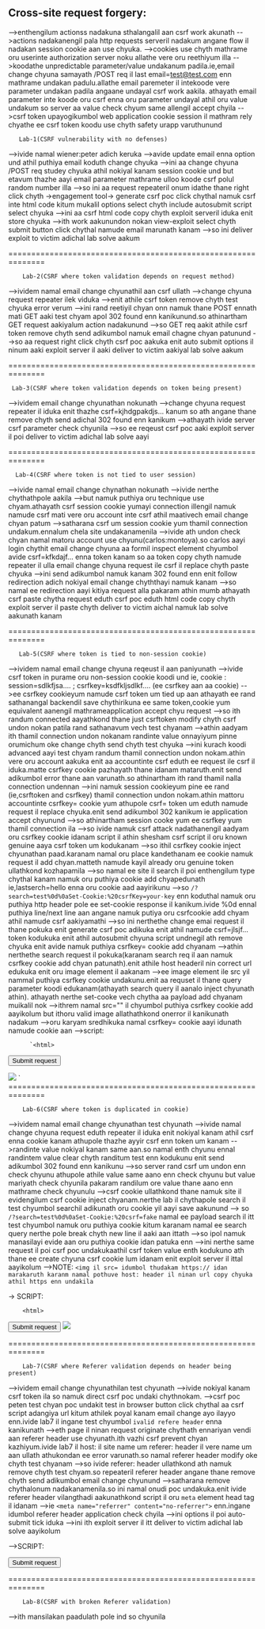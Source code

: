 ## Cross-site request forgery:
-->enthengilum actionss nadakuna sthalangalil aan csrf work akunath
-->actions nadakanengil pala http requests serveril nadakum angane flow il nadakan session cookie aan use chyuka.
-->cookies use chyth mathrame oru userinte authorization server noku allathe vere oru reethiyum illa
-->koodathe unpredictable parameter/value undakanum padila.ie,email change chyuna samayath /POST req il last email=test@test.com  enn mathrame undakan padulu.allathe email paremeter il intekoode vere parameter undakan padila angaane undayal csrf work aakila. athayath email parameter inte koode oru csrf enna oru parameter undayal athil oru value undakum so server aa value check chyum same allengil accept chyila
-->csrf token upayogikumbol web application cookie session il mathram rely chyathe ee csrf token koodu use chyth safety urapp varuthunund


       Lab-1(CSRF vulnerability with no defenses)
-->ivide namal wiener:peter adich keruka
-->avide update email enna option und athil puthiya email koduth change chyuka
-->ini aa change chyuna /POST req studey chyuka athil nokiyal kanam session cookie und but etavum thazhe aayi email parameter mathrame ulloo koode csrf polul random number illa
-->so ini aa request repeateril onum idathe thane right click chyth ->engagement tool->
generate csrf poc click chythal namuk csrf inte html code kitum mukalil options select chyth include autosubmit script select chyuka
-->ini aa csrf html code copy chyth exploit serveril iduka enit store chyuka
-->ith work aakunundon nokan view-exploit select chyth submit button click chythal namude email marunath kanam
-->so ini deliver exploit to victim adichal lab solve aakum

==============================================================

        Lab-2(CSRF where token validation depends on request method)
-->ividem namal email change chyunathil aan csrf ullath
-->change chyuna request repeater ilek viduka
-->enit athile csrf token remove chyth test chyuka error verum 
-->ini rand reetiyil chyan onn namuk thane POST ennath mati GET aaki test chyam apol 302 found enn kanikunund.so athinartham GET request aakiyalum action nadakunund
-->so GET req aakit athile csrf token remove chyth send adikumbol namuk email chagne chyan patunund
-->so aa request right click chyth csrf poc aakuka enit auto submit options il ninum aaki exploit server il aaki deliver to victim aakiyal lab solve aakum

==============================================================

     Lab-3(CSRF where token validation depends on token being present)
-->ividem email change chyunathan nokunath
-->change chyuna request repeater il iduka enit thazhe csrf=kjhdgpakdjs... kanum so ath angane thane remove chyth send adichal 302 found enn kanikum
-->athayath ivide server csrf parameter check chyunila
-->so ee reqeust csrf poc aaki exploit server il poi deliver to victim adichal lab solve aayi

==============================================================

      Lab-4(CSRF where token is not tied to user session)
-->ivide namal email change chynathan nokunath
-->ivide nerthe chythathpole aakila
-->but namuk puthiya oru technique use chyam.athayath csrf session cookie yumayi connection illengil namuk namude csrf mati vere oru account inte csrf athil maativech email change chyan patum
-->satharana csrf um session cookie yum thamil connection undakum.ennalum chela site undakanamenila
-->ivide ath undon check chyan namal matoru account use chyunu(carlos:montoya).so carlos aayi login chythit email change chyuna aa formil inspect element chyumbol avide csrf=kfkdajf... enna token kanam so aa token copy chyth namude repeater il ulla email change chyuna request ile csrf il replace chyth paste chyuka
-->ini send adikumbol namuk kanam 302 found enn enit follow redirection adich nokiyal email change chyththayi namuk kanam
-->so namal ee redirection aayi kitiya request alla pakaram athin mumb athayath csrf paste chytha request eduth csrf poc eduth html code copy chyth exploit server il paste chyth deliver to victim aichal namuk lab solve aakunath kanam

==============================================================

       Lab-5(CSRF where token is tied to non-session cookie)
-->ividem namal email change chyuna reqeust il aan paniyunath
-->ivide csrf token in purame oru non-session cookie koodi und ie, cookie : session=sdlkfjsa.... ; csrfkey=ksdfkljsdlkf....    (ee csrfkey aan aa cookie)
-->ee csrfkey cookieyum namude csrf token um tied up aan athayath ee rand sathanangal 
backendil save chythirikuna ee same token,cookie yum equivalent aanengil mathrameapplication accept chyu request
-->so ith randum connected aayathkond thane just csrftoken modify chyth csrf undon nokan patila rand sathanavum vech test chyanam
-->athin aadyam ith thamil connection undon nokanam randinte value onnayiyum pinne orumichum oke change chyth send chyth test chyuka
-->ini kurach koodi advanced aayi test chyam randum thamil connection undon nokam.athin vere oru account aakuka enit aa accountinte csrf eduth ee request ile csrf il iduka.matte csrfkey cookie pazhayath thane idanam mataruth.enit send adikumbol error thane aan varunath.so athinartham ith rand thamil nalla connection undennan
-->ini namuk session cookieyum pine ee rand (ie,csrftoken and csrfkey) thamil connection undon nokam.athin mattoru accountinte csrfkey= cookie yum athupole csrf= token um eduth namude request il replace chyuka.enit send adikumbol 302 kanikum ie application accept chyunund
-->so athinartham session cooke yum ee csrfkey yum thamil connection ila
-->so ivide namuk csrf attack nadathanengil aadyam oru csrfkey cookie idanam script il athin shesham csrf script il oru known genuine aaya csrf token um kodukanam
-->so ithil csrfkey cookie inject chyunathan paad.karanam namal oru place kandethanam ee cookie namuk request il add chyan.matteth namude kayil already oru genuine token ullathkond kozhapamila
-->so namal ee site il search il poi enthengilum type chythal kanam namuk oru puthiya cookie add chyapedunath ie,lastserch=hello enna oru cookie aad aayirikunu
-->so `/?search=test%0d%0aSet-Cookie:%20csrfKey=your-key` enn koduthal namuk oru puthiya http header pole ee set-cookie response il kanikum.ivide %0d ennal puthiya line/next line aan angane namuk putiya oru csrfcookie add chyam athil namude csrf aakiyamathi
-->so ini nerthethe change emai request il thane pokuka enit generate csrf poc adikuka enit athil namude csrf=jlsjf... token kodukuka enit athil autosubmit chyuna script undnegil ath remove chyuka enit avide namuk puthiya csrfkey= cookie add chyanam
-->athin nerthethe search request il pokuka(karanam search req il aan namuk csrfkey cookie add chyan patunath).enit athile host headeril nin correct url edukuka enit oru image element il aakanam
-->ee image element ile src yil nammal puthiya csrfkey cookie undakunu.enit aa requset il thane query parameter koodi edukanam(athayath search query il aanalo inject chyunath athin). athayath nerthe set-cooke vech chytha aa payload add chyanam muikalil nok
-->ithrem namal src="" il chyumbol puthiya csrfkey cookie add aayikolum but ithoru valid image allathathkond onerror il kanikunath nadakum
-->oru karyam sredhikuka namal csrfkey= cookie aayi idunath namude cookie aan
-->script:

          `<html>
  <!-- CSRF PoC - generated by Burp Suite Professional -->
  <body>
  <script>history.pushState('', '', '/')</script>
    <form action="https://0a850042038c4acfc11463af00960012.web-security-academy.net/my-account/change-email" method="POST">
      <input type="hidden" name="email" value="oooooosu&#64;gmail&#46;com" />
      <input type="hidden" name="csrf" value="5pVeiiyIVHsh7gpYb77Kf2H60xc26ayU" />
      <input type="submit" value="Submit request" />
    </form>
    <img src="https://0a850042038c4acfc11463af00960012.web-security-academy.net/?search=test%0d%0aSet-Cookie:%20csrfKey=AW86VCQpWOTNPYPyewEa5NpsrOoxZPs7" onerror="document.forms[0].submit()">
  </body>
</html>
`
==============================================================

        Lab-6(CSRF where token is duplicated in cookie)
-->ividem namal email change chyunathan test chyunath
-->ivide namal change chyuna request eduth repeater il iduka enit nokiyal kanam athil csrf enna cookie kanam athupole thazhe ayyir csrf enn token um kanam
-->randinte value nokiyal kanam same aan.so namal enth chyunu ennal randintem value clear chyth randitum test enn kodukunu enit send adikumbol 302 found enn kanikunu 
-->so server rand csrf um undon enn check chyunu athupole athile value same aano enn check chyunu but value mariyath check chyunila pakaram randilum ore value thane aano enn mathrame check chyunulu
-->csrf cookie ullathkond thane namuk site il evidengilum csrf cookie inject chyanam.nerthe lab il chythapole search il test chyumbol searchil adikunath oru cookie yil aayi save aakunund
--> so `/?search=test%0d%0aSet-Cookie:%20csrf=fake`    namal ee payload search il itt test chyumbol namuk oru puthiya cookie kitum karanam namal ee search query nerthe pole break chyth new line il aaki aan ittath
-->so ipol namuk manasilayi evide aan oru puthiya cookie idan patuka enn
-->ini nerthe same request il poi csrf poc undakukaathil csrf token value enth kodukuno ath thane ee create chyuna csrf cookie lum idanam enit exploit server il ittal aayikolum
-->NOTE: `<img il src= idumbol thudakam https:// idan marakaruth karanm namal pothuve host: header il ninan url copy chyuka athil https enn undakila`

-> SCRIPT:

        <html>
  <!-- CSRF PoC - generated by Burp Suite Professional -->
  <body>
  <script>history.pushState('', '', '/')</script>
    <form action="https://0a3f007403c76cbcc0094b0100fe0030.web-security-academy.net/my-account/change-email" method="POST">
      <input type="hidden" name="email" value="josu&#64;gmail&#46;com" />
      <input type="hidden" name="csrf" value="fake" />
      <input type="submit" value="Submit request" />
      <img src="https://0a3f007403c76cbcc0094b0100fe0030.web-security-academy.net/?search=josu%0d%0aSet-Cookie:%20csrf=fake" onerror="document.forms[0].submit();"/>
    </form>
  </body>
</html>

==============================================================

        Lab-7(CSRF where Referer validation depends on header being present)
-->ividem email change chyunathilan test chyunath
-->ivide nokiyal kanam csrf token ila so namuk direct csrf poc undaki chythnokam.
-->csrf poc peten test chyan poc undakit test in browser button click chythal aa csrf script adangiya url kitum athilek poyal kanam email change ayo ilayyo enn.ivide lab7 il ingane test chyumbol `ivalid refere header` enna kanikunath
-->eth page il ninan request originate chythath ennariyan vendi aan referer header use chyunath.ith vazhi csrf prevent chyan kazhiyum.ivide lab7 il host: il site name um referer: header il vere name um aan ullath athukondan ee error varunath.so namal referer header modify oke chyth test chyanam
-->so ivide referer: header ullathkond ath namuk remove chyth test chyam.so repeateril referer header angane thane remove chyth send adikumbol email change chyunund
-->satharana remove chythalonum nadakanamenila.so ini namal onudi poc undakuka.enit ivide referer header vilangthadi aakunathkond script il oru `meta` element head tag il idanam
-->ie `<meta name="referrer" content="no-referrer">`  enn.ingane idumbol referer header application check chyila
-->ini options il poi auto-submit tick iduka
-->ini ith exploit server il itt deliver to victim adichal lab solve aayikolum

-->SCRIPT:
          <html>
  <!-- CSRF PoC - generated by Burp Suite Professional -->
<head>
<meta name="referrer" content="no-referrer">
</head>
  <body>
  <script>history.pushState('', '', '/')</script>
    <form action="https://0ab30014040694e7c011464200ce003a.web-security-academy.net/my-account/change-email" method="POST">
      <input type="hidden" name="email" value="josudfsdf&#64;gmail&#46;com" />
      <input type="submit" value="Submit request" />
    </form>
    <script>
      document.forms[0].submit();
    </script>
  </body>
</html>

==============================================================

        Lab-8(CSRF with broken Referer validation)
-->ith mansilakan paadulath pole ind so chyunila

